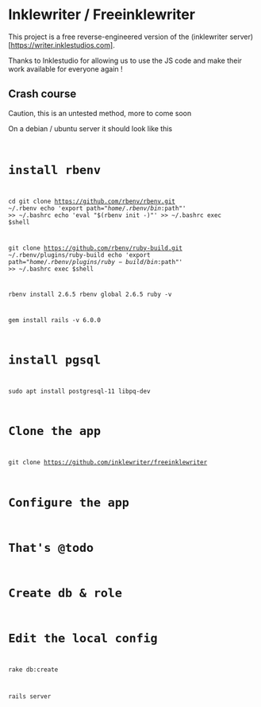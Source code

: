# Inklewriter / Freeinklewriter

This project is a free reverse-engineered version of the (inklewriter server)[https://writer.inklestudios.com].

Thanks to Inklestudio for allowing us to use the JS code and make their work available for everyone again !

## Crash course

Caution, this is an untested method, more to come soon

On a debian / ubuntu server it should look like this 
<code>
  # install rbenv
  cd
  git clone https://github.com/rbenv/rbenv.git ~/.rbenv
  echo 'export path="$home/.rbenv/bin:$path"' >> ~/.bashrc
  echo 'eval "$(rbenv init -)"' >> ~/.bashrc
  exec $shell

  git clone https://github.com/rbenv/ruby-build.git ~/.rbenv/plugins/ruby-build
  echo 'export path="$home/.rbenv/plugins/ruby-build/bin:$path"' >> ~/.bashrc
  exec $shell

  rbenv install 2.6.5
  rbenv global 2.6.5
  ruby -v

  gem install rails -v 6.0.0

  # install pgsql
  sudo apt install postgresql-11 libpq-dev

  # Clone the app
  git clone https://github.com/inklewriter/freeinklewriter

  # Configure the app 
  # That's @todo
  # Create db & role
  # Edit the local config
 
  rake db:create

  rails server
</code>
